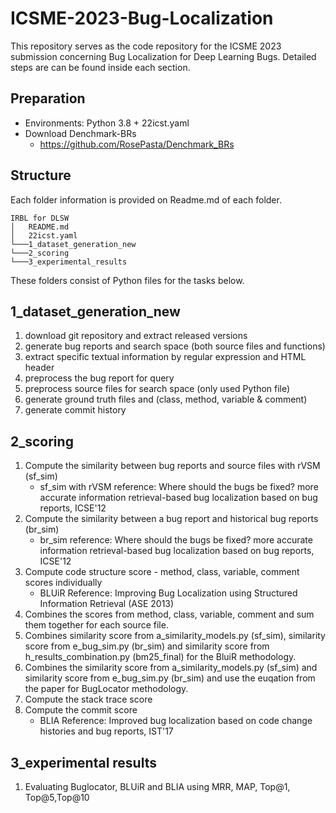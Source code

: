 # ICSME-2023-Bug-Localization
This repository serves as the code repository for the ICSME 2023 submission concerning Bug Localization for Deep Learning Bugs. Detailed steps are can be found inside each section.

## Preparation
- Environments: Python 3.8 + 22icst.yaml
- Download Denchmark-BRs
    - https://github.com/RosePasta/Denchmark_BRs
## Structure
Each folder information is provided on Readme.md of each folder.

```
IRBL for DLSW
│   README.md
│   22icst.yaml
└───1_dataset_generation_new
└───2_scoring
└───3_experimental_results
```

These folders consist of Python files for the tasks below.

## 1_dataset_generation_new
1) download git repository and extract released versions
2) generate bug reports and search space (both source files and functions)
3) extract specific textual information by regular expression and HTML header
4) preprocess the bug report for query
5) preprocess source files for search space (only used Python file) 
6) generate ground truth files and (class, method, variable & comment)
7) generate commit history

## 2_scoring
1) Compute the similarity between bug reports and source files with rVSM (sf_sim)
    - sf_sim with rVSM reference: Where should the bugs be fixed? more accurate information retrieval-based bug localization based on bug reports, ICSE'12
2) Compute the similarity between a bug report and historical bug reports (br_sim)
    - br_sim reference: Where should the bugs be fixed? more accurate information retrieval-based bug localization based on bug reports, ICSE'12
3) Compute code structure score - method, class, variable, comment scores individually 
    - BLUiR Reference: Improving Bug Localization using Structured Information Retrieval (ASE 2013)
4) Combines the scores from method, class, variable, comment and sum them together for each source file.
5) Combines similarity score from a_similarity_models.py (sf_sim), similarity score from e_bug_sim.py (br_sim) and similarity score from h_results_combination.py (bm25_final) for the BluiR methodology.
6) Combines the similarity score from a_similarity_models.py (sf_sim) and similarity score from e_bug_sim.py (br_sim) and use the euqation from the paper for BugLocator methodology.
7) Compute the stack trace score
8) Compute the commit score 
   - BLIA Reference: Improved bug localization based on code change histories and bug reports, IST'17

## 3_experimental results
1) Evaluating Buglocator, BLUiR and BLIA using MRR, MAP, Top@1, Top@5,Top@10

